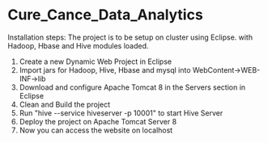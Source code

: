 Cure_Cance_Data_Analytics
=========================


Installation steps:
The project is to be setup on cluster using Eclipse. with Hadoop, Hbase and Hive modules loaded. 

1. Create a new Dynamic Web Project in Eclipse
2. Import jars for Hadoop, Hive, Hbase and mysql into WebContent->WEB-INF->lib
3. Download and configure Apache Tomcat 8 in the Servers section in Eclipse
4. Clean and Build the project
5. Run "hive --service hiveserver -p 10001" to start Hive Server
6. Deploy the project on Apache Tomcat Server 8
7. Now you can access the website on localhost
